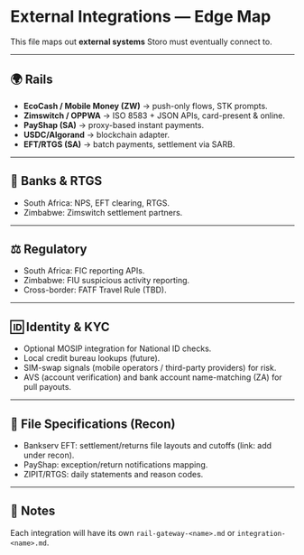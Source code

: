 # External Integrations — Edge Map

This file maps out **external systems** Storo must eventually connect to.  

---

## 🌍 Rails
- **EcoCash / Mobile Money (ZW)** → push-only flows, STK prompts.
- **Zimswitch / OPPWA** → ISO 8583 + JSON APIs, card-present & online.
- **PayShap (SA)** → proxy-based instant payments.
- **USDC/Algorand** → blockchain adapter.
- **EFT/RTGS (SA)** → batch payments, settlement via SARB.

---

## 🏦 Banks & RTGS
- South Africa: NPS, EFT clearing, RTGS.
- Zimbabwe: Zimswitch settlement partners.

---

## ⚖️ Regulatory
- South Africa: FIC reporting APIs.
- Zimbabwe: FIU suspicious activity reporting.
- Cross-border: FATF Travel Rule (TBD).

---

## 🆔 Identity & KYC
- Optional MOSIP integration for National ID checks.
- Local credit bureau lookups (future).
- SIM-swap signals (mobile operators / third-party providers) for risk.
- AVS (account verification) and bank account name-matching (ZA) for pull payouts.

---

## 📄 File Specifications (Recon)
- Bankserv EFT: settlement/returns file layouts and cutoffs (link: add under recon).
- PayShap: exception/return notifications mapping.
- ZIPIT/RTGS: daily statements and reason codes.

---

## 📌 Notes
Each integration will have its own `rail-gateway-<name>.md` or `integration-<name>.md`.
